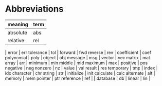 # Abbreviations

meaning|term
-----|-------
absolute | abs 
relative | rel 
|
error | err 
tolerance | tol 
| 
forward | fwd 
reverse | rev 
|
coefficient | coef
polynomial | poly
|
object | obj
message | msg
|
vector | vec
matrix | mat 
array | arr 
| 
minimum | min
middle | mid
maximum | max 
|
positive | pos
negative | neg
nonzero | nz 
|
value | val 
result | res
temporary | tmp
|
index | idx
character | chr
string | str
|
initialize | init
calculate | calc
alternate | alt
|
memory | mem
pointer | ptr
reference | ref 
|
|
database | db
|
linear | lin
|
